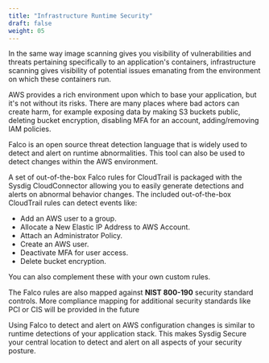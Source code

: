 ```yaml
---
title: "Infrastructure Runtime Security"
draft: false
weight: 05
---
```


In the same way image scanning gives you visibility of vulnerabilities and threats pertaining specifically to an application's containers, infrastructure scanning gives visibility of potential issues emanating from the environment on which these containers run.

AWS provides a rich environment upon which to base your application, but it's not without its risks.  There are many places where bad actors can create harm, for example exposing data by making S3 buckets public, deleting bucket encryption, disabling MFA for an account, adding/removing IAM policies.

Falco is an open source threat detection language that is widely used to detect and alert on runtime abnormalities.  This tool can also be used to detect changes within the AWS environment.

A set of out-of-the-box Falco rules for CloudTrail is packaged with the Sysdig CloudConnector allowing you to easily generate detections and alerts on abnormal behavior changes. The included out-of-the-box CloudTrail rules can detect events like:

*   Add an AWS user to a group.
*   Allocate a New Elastic IP Address to AWS Account.
*   Attach an Administrator Policy.
*   Create an AWS user.
*   Deactivate MFA for user access.
*   Delete bucket encryption.

You can also complement these with your own custom rules.

The Falco rules are also mapped against **NIST 800-190** security standard controls. More compliance mapping for additional security standards like PCI or CIS will be provided in the future

Using Falco to detect and alert on AWS configuration changes is similar to runtime detections of your application stack.  This makes Sysdig Secure your central location to detect and alert on all aspects of your security posture.
